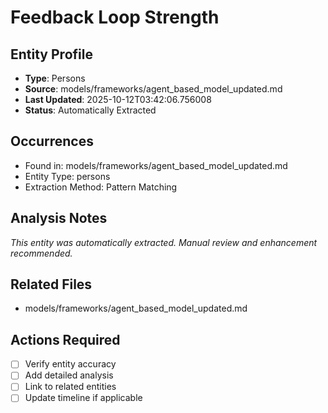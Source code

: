 # Feedback Loop Strength

## Entity Profile
- **Type**: Persons
- **Source**: models/frameworks/agent_based_model_updated.md
- **Last Updated**: 2025-10-12T03:42:06.756008
- **Status**: Automatically Extracted

## Occurrences
- Found in: models/frameworks/agent_based_model_updated.md
- Entity Type: persons
- Extraction Method: Pattern Matching

## Analysis Notes
*This entity was automatically extracted. Manual review and enhancement recommended.*

## Related Files
- models/frameworks/agent_based_model_updated.md

## Actions Required
- [ ] Verify entity accuracy
- [ ] Add detailed analysis
- [ ] Link to related entities
- [ ] Update timeline if applicable
